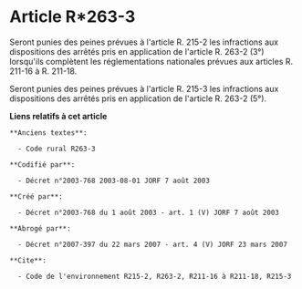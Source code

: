 # Article R*263-3

Seront punies des peines prévues à l'article R. 215-2 les infractions aux dispositions des arrêtés pris en application de
l'article R. 263-2 (3°) lorsqu'ils complètent les réglementations nationales prévues aux articles R. 211-16 à R. 211-18.

Seront punies des peines prévues à l'article R. 215-3 les infractions aux dispositions des arrêtés pris en application de
l'article R. 263-2 (5°).

**Liens relatifs à cet article**

	**Anciens textes**:

	  - Code rural R263-3

	**Codifié par**:

	  - Décret n°2003-768 2003-08-01 JORF 7 août 2003

	**Créé par**:

	  - Décret n°2003-768 du 1 août 2003 - art. 1 (V) JORF 7 août 2003

	**Abrogé par**:

	  - Décret n°2007-397 du 22 mars 2007 - art. 4 (V) JORF 23 mars 2007

	**Cite**:

	  - Code de l'environnement R215-2, R263-2, R211-16 à R211-18, R215-3
